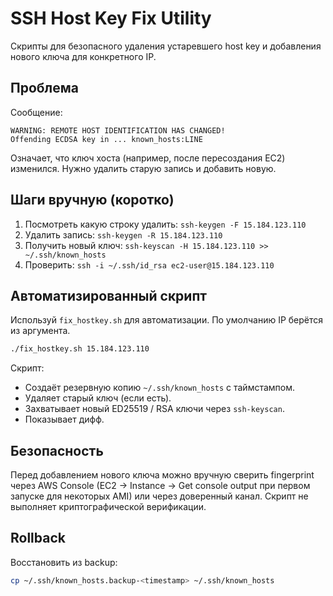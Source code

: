 # SSH Host Key Fix Utility

Скрипты для безопасного удаления устаревшего host key и добавления нового ключа для конкретного IP.

## Проблема
Сообщение:
```
WARNING: REMOTE HOST IDENTIFICATION HAS CHANGED!
Offending ECDSA key in ... known_hosts:LINE
```
Означает, что ключ хоста (например, после пересоздания EC2) изменился. Нужно удалить старую запись и добавить новую.

## Шаги вручную (коротко)
1. Посмотреть какую строку удалить: `ssh-keygen -F 15.184.123.110`
2. Удалить запись: `ssh-keygen -R 15.184.123.110`
3. Получить новый ключ: `ssh-keyscan -H 15.184.123.110 >> ~/.ssh/known_hosts`
4. Проверить: `ssh -i ~/.ssh/id_rsa ec2-user@15.184.123.110`

## Автоматизированный скрипт
Используй `fix_hostkey.sh` для автоматизации. По умолчанию IP берётся из аргумента.

```bash
./fix_hostkey.sh 15.184.123.110
```

Скрипт:
- Создаёт резервную копию `~/.ssh/known_hosts` с таймстампом.
- Удаляет старый ключ (если есть).
- Захватывает новый ED25519 / RSA ключи через `ssh-keyscan`.
- Показывает дифф.

## Безопасность
Перед добавлением нового ключа можно вручную сверить fingerprint через AWS Console (EC2 -> Instance -> Get console output при первом запуске для некоторых AMI) или через доверенный канал. Скрипт не выполняет криптографической верификации.

## Rollback
Восстановить из backup:
```bash
cp ~/.ssh/known_hosts.backup-<timestamp> ~/.ssh/known_hosts
```
